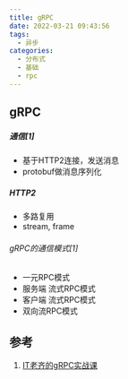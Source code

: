 ```yaml
---
title: gRPC
date: 2022-03-21 09:43:56
tags:
  - 异步
categories:
  - 分布式 
  - 基础
  - rpc  
---
```


<p></p>
<!-- more -->


## gRPC
##### 通信[1]
+ 基于HTTP2连接，发送消息
+ protobuf做消息序列化

##### HTTP2
+ 多路复用 
+ stream, frame

###### gRPC的通信模式[1] 
+ 一元RPC模式
+ 服务端 流式RPC模式
+ 客户端 流式RPC模式
+ 双向流RPC模式

## 参考
1. [IT老齐的gRPC实战课](https://space.bilibili.com/359351574/channel/collectiondetail?sid=412936)


